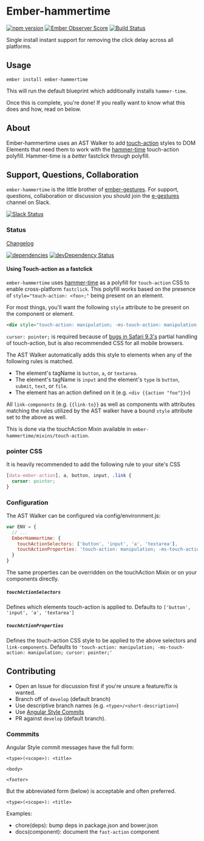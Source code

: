 # Ember-hammertime

[![npm version](https://badge.fury.io/js/ember-hammertime.svg)](http://badge.fury.io/js/ember-hammertime)
[![Ember Observer Score](http://emberobserver.com/badges/ember-hammertime.svg)](http://emberobserver.com/addons/ember-hammertime)
[![Build Status](https://travis-ci.org/html-next/ember-hammertime.svg)](https://travis-ci.org/html-next/ember-hammertime)

Single install instant support for removing the click delay across all platforms.

## Usage

`ember install ember-hammertime`

This will run the default blueprint which additionally installs `hammer-time`.

Once this is complete, you're done! If you really want to know what this does and how, read on below.

## About

Ember-hammertime uses an AST Walker to add [touch-action](https://developer.mozilla.org/en-US/docs/Web/CSS/touch-action)
 styles to DOM Elements that need them to work with the [hammer-time](https://github.com/hammerjs/hammer-time)
 touch-action polyfill.  Hammer-time is a *better* fastclick through polyfill.

## Support, Questions, Collaboration

`ember-hammertime` is the little brother of [ember-gestures](https://github.com/html-next/ember-gestures).  For support, questions,
collaboration or discussion you should join the [e-gestures](https://embercommunity.slack.com/messages/e-gestures/) channel on Slack.

[![Slack Status](https://ember-community-slackin.herokuapp.com/badge.svg)](https://ember-community-slackin.herokuapp.com/)


### Status

[Changelog](./CHANGELOG.md)

[![dependencies](https://david-dm.org/html-next/ember-hammertime.svg)](https://david-dm.org/html-next/ember-hammertime)
[![devDependency Status](https://david-dm.org/html-next/ember-hammertime/dev-status.svg)](https://david-dm.org/html-next/ember-hammertime#info=devDependencies)


#### Using Touch-action as a fastclick

`ember-hammertime` uses [hammer-time](https://github.com/hammerjs/hammer-time) as a polyfill for `touch-action` CSS
to enable cross-platform `fastclick`.  This polyfill works based on the presence of `style="touch-action: <foo>;"`
being present on an element.

For most things, you'll want the following `style` attribute to be present on the component or element.

```html
<div style="touch-action: manipulation; -ms-touch-action: manipulation; cursor: pointer;">
```

`cursor: pointer;` is required because of [bugs in Safari 9.3's](https://github.com/emberjs/ember.js/issues/13171#issuecomment-200521638) 
partial handling of touch-action, but is also recommended CSS for all mobile browsers.

The AST Walker automatically adds this style to elements when any of the following rules is matched.

- The element's tagName is `button`, `a`, or `textarea`.
- The element's tagName is `input` and the element's `type` is `button`, `submit`, `text`, or `file`. 
- The element has an action defined on it (e.g. `<div {{action "foo"}}>`)

All `link-components` (e.g. `{{link-to}}` as well as components with attributes matching the rules utilized
by the AST walker have a bound `style` attribute set to the above as well.

This is done via the touchAction Mixin available in `ember-hammertime/mixins/touch-action`.

### pointer CSS

It is heavily recommended to add the following rule to your site's CSS

```css
[data-ember-action], a, button, input, .link {
  cursor: pointer;
}
```

### Configuration

The AST Walker can be configured via config/environment.js:

```javascript
var ENV = {
  // ...
  EmberHammertime: {
    touchActionSelectors: ['button', 'input', 'a', 'textarea'],
    touchActionProperties: 'touch-action: manipulation; -ms-touch-action: manipulation; cursor: pointer;'
  }
}
```

The same properties can be overridden on the touchAction Mixin or on your components directly.

##### `touchActionSelectors`

Defines which elements touch-action is applied to.
Defaults to `['button', 'input', 'a', 'textarea']`

##### `touchActionProperties`

Defines the touch-action CSS style to be applied to the above selectors and `link-components`.
Defaults to `'touch-action: manipulation; -ms-touch-action: manipulation; cursor: pointer;'`



## Contributing

 - Open an Issue for discussion first if you're unsure a feature/fix is wanted.
 - Branch off of `develop` (default branch)
 - Use descriptive branch names (e.g. `<type>/<short-description>`)
 - Use [Angular Style Commits](https://github.com/angular/angular.js/blob/v1.4.8/CONTRIBUTING.md#commit)
 - PR against `develop` (default branch).


### Commmits 

Angular Style commit messages have the full form:
 
 ```
 <type>(<scope>): <title>
 
 <body>
 
 <footer>
 ```
 
 But the abbreviated form (below) is acceptable and often preferred.
 
 ```
 <type>(<scope>): <title>
 ```
 
 Examples:
 
 - chore(deps): bump deps in package.json and bower.json
 - docs(component): document the `fast-action` component
